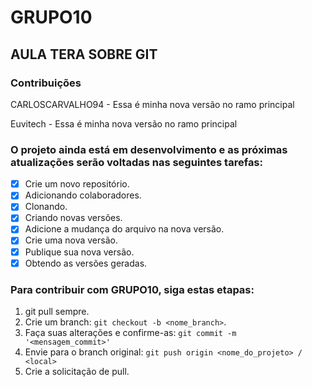 # GRUPO10
## AULA TERA SOBRE GIT

### Contribuições

<p>CARLOSCARVALHO94 - Essa é minha nova versão no ramo principal </p>
<p>Euvitech - Essa é minha nova versão no ramo principal </p>

### O projeto ainda está em desenvolvimento e as próximas atualizações serão voltadas nas seguintes tarefas:

- [x] Crie um novo repositório.
- [x] Adicionando colaboradores.
- [x] Clonando.
- [x] Criando novas versões.
- [x] Adicione a mudança do arquivo na nova versão.
- [x] Crie uma nova versão.
- [x] Publique sua nova versão.
- [x] Obtendo as versões geradas.

### Para contribuir com GRUPO10, siga estas etapas:

1. git pull sempre.
2. Crie um branch: `git checkout -b <nome_branch>`.
3. Faça suas alterações e confirme-as: `git commit -m '<mensagem_commit>'`
4. Envie para o branch original: `git push origin <nome_do_projeto> / <local>`
5. Crie a solicitação de pull.